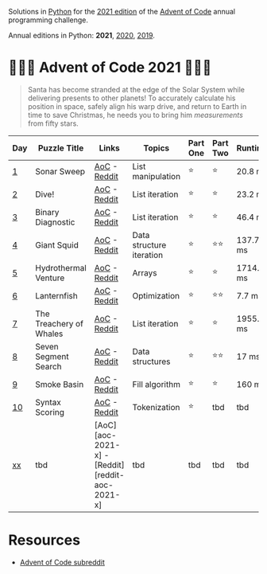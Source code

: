 Solutions in [Python][py] for the [2021 edition][aoc-2021] of the [Advent of Code][aoc] annual programming challenge.

Annual editions in Python: **2021**, [2020](/2020), [2019](/2019). 

# 🎄🌟🌟 Advent of Code 2021 🎄🌟🌟

> Santa has become stranded at the edge of the Solar System while delivering presents to other planets! To accurately calculate his position in space, safely align his warp drive, and return to Earth in time to save Christmas, he needs you to bring him *measurements* from fifty stars.

 Day                 | Puzzle Title            | Links                                             | Topics                   | Part One | Part Two | Runtime
|--------------------|-------------------------|---------------------------------------------------|--------------------------|----------|----------| ---
| [1](/2021/day-1)   | Sonar Sweep             | [AoC][aoc-2021-1] - [Reddit][reddit-aoc-2021-1]   | List manipulation        | ⭐        | ⭐        | 20.8 ms
| [2](/2021/day-2)   | Dive!                   | [AoC][aoc-2021-2] - [Reddit][reddit-aoc-2021-2]   | List iteration           | ⭐        | ⭐        | 23.2 ms
| [3](/2021/day-3)   | Binary Diagnostic       | [AoC][aoc-2021-3] - [Reddit][reddit-aoc-2021-3]   | List iteration           | ⭐        | ⭐        | 46.4 ms
| [4](/2021/day-4)   | Giant Squid             | [AoC][aoc-2021-4] - [Reddit][reddit-aoc-2021-4]   | Data structure iteration | ⭐        | ⭐⭐       | 137.7 ms
| [5](/2021/day-5)   | Hydrothermal Venture    | [AoC][aoc-2021-5] - [Reddit][reddit-aoc-2021-5]   | Arrays                   | ⭐        | ⭐        | 1714.2 ms
| [6](/2021/day-6)   | Lanternfish             | [AoC][aoc-2021-6] - [Reddit][reddit-aoc-2021-6]   | Optimization             | ⭐        | ⭐⭐       | 7.7 ms
| [7](/2021/day-7)   | The Treachery of Whales | [AoC][aoc-2021-7] - [Reddit][reddit-aoc-2021-7]   | List iteration           | ⭐        | ⭐        | 1955.9 ms
| [8](/2021/day-8)   | Seven Segment Search    | [AoC][aoc-2021-8] - [Reddit][reddit-aoc-2021-8]   | Data structures          | ⭐        | ⭐⭐       | 17 ms
| [9](/2021/day-9)   | Smoke Basin             | [AoC][aoc-2021-9] - [Reddit][reddit-aoc-2021-9]   | Fill algorithm           | ⭐        | ⭐        | 160 ms
| [10](/2021/day-10) | Syntax Scoring          | [AoC][aoc-2021-10] - [Reddit][reddit-aoc-2021-10] | Tokenization             | ⭐        | tbd      | tbd
| [xx](/2021/day-xx) | tbd                     | [AoC][aoc-2021-x] - [Reddit][reddit-aoc-2021-x]   | tbd                      | tbd      | tbd      | tbd

# Resources

* [Advent of Code subreddit][reddit-aoc]

[aoc]: https://adventofcode.com/
[aoc-2021]: https://adventofcode.com/2021/
[aoc-2021-1]: https://adventofcode.com/2021/day/1
[aoc-2021-2]: https://adventofcode.com/2021/day/2
[aoc-2021-3]: https://adventofcode.com/2021/day/3
[aoc-2021-4]: https://adventofcode.com/2021/day/4
[aoc-2021-5]: https://adventofcode.com/2021/day/5
[aoc-2021-6]: https://adventofcode.com/2021/day/6
[aoc-2021-7]: https://adventofcode.com/2021/day/7
[aoc-2021-8]: https://adventofcode.com/2021/day/8
[aoc-2021-9]: https://adventofcode.com/2021/day/9
[aoc-2021-10]: https://adventofcode.com/2021/day/10
[aoc-2021-11]: https://adventofcode.com/2021/day/11
[aoc-2021-12]: https://adventofcode.com/2021/day/12
[aoc-2021-13]: https://adventofcode.com/2021/day/13
[aoc-2021-14]: https://adventofcode.com/2021/day/14
[aoc-2021-15]: https://adventofcode.com/2021/day/15
[aoc-2021-16]: https://adventofcode.com/2021/day/16
[aoc-2021-17]: https://adventofcode.com/2021/day/17
[aoc-2021-18]: https://adventofcode.com/2021/day/18
[aoc-2021-19]: https://adventofcode.com/2021/day/19
[aoc-2021-20]: https://adventofcode.com/2021/day/20
[aoc-2021-21]: https://adventofcode.com/2021/day/21
[aoc-2021-22]: https://adventofcode.com/2021/day/22
[aoc-2021-23]: https://adventofcode.com/2021/day/23
[aoc-2021-24]: https://adventofcode.com/2021/day/24
[aoc-2021-25]: https://adventofcode.com/2021/day/25

[py]: https://docs.python.org/3/

[reddit-aoc]: https://www.reddit.com/r/adventofcode/
[reddit-aoc-2021-1]: https://www.reddit.com/r66vow
[reddit-aoc-2021-2]: https://www.reddit.com/r6zd93
[reddit-aoc-2021-3]: https://www.reddit.com/r7r0ff
[reddit-aoc-2021-4]: https://www.reddit.com/r8i1lq
[reddit-aoc-2021-5]: https://www.reddit.com/r9824c
[reddit-aoc-2021-6]: https://www.reddit.com/r9z49j
[reddit-aoc-2021-7]: https://www.reddit.com/rar7ty
[reddit-aoc-2021-8]: https://www.reddit.com/rbj87a
[reddit-aoc-2021-9]: https://www.reddit.com/rca6vp
[reddit-aoc-2021-10]: https://www.reddit.com/rd0s54
[reddit-aoc-2021-11]: https://www.reddit.com/rds32p

[w-ari-geom]: https://en.wikipedia.org/wiki/Arithmetic_geometry
[w-bitmap]: https://en.wikipedia.org/wiki/Bitmap
[w-graph]: https://en.wikipedia.org/wiki/Graph_traversal
[w-logic]: https://en.wikipedia.org/wiki/Logic
[w-memoization]: https://en.wikipedia.org/wiki/Memoization
[w-number]: https://en.wikipedia.org/wiki/Number_theory
[w-orbital-mech]: https://en.wikipedia.org/wiki/Orbital_mechanics
[w-single-recursion]: https://en.wikipedia.org/wiki/Recursion_(computer_science)#single_recursion
[w-vn]: https://en.wikipedia.org/wiki/Virtual_machine
